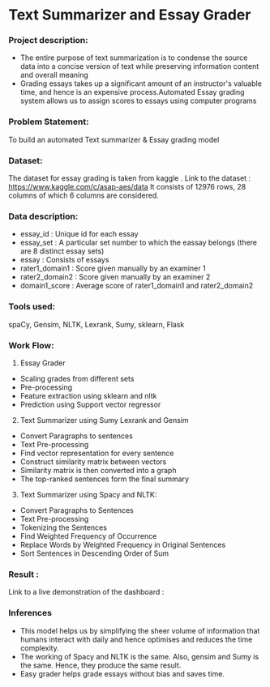 # Text Summarizer and Essay Grader
### Project description:
- The entire purpose of text summarization is to condense the source data into a concise version of text while preserving information content and overall meaning
- Grading essays takes up a significant amount of an instructor's valuable time, and hence is an expensive process.Automated Essay grading system allows us to assign scores to essays using computer programs

### Problem Statement:
To build an automated Text summarizer & Essay grading model 

### Dataset:
The dataset for essay grading is taken from kaggle . Link to the dataset : https://www.kaggle.com/c/asap-aes/data
It consists of 12976 rows, 28 columns of which 6 columns are considered.

### Data description:
- essay_id : Unique id for each essay
- essay_set : A particular set number to which the eassay belongs (there are 8 distinct essay sets)
- essay : Consists of essays
- rater1_domain1 : Score given manually by an examiner 1
- rater2_domain2 : Score given manually by an examiner 2
- domain1_score : Average score of rater1_domain1 and rater2_domain2

### Tools used:
spaCy, Gensim, NLTK, Lexrank, Sumy, sklearn, Flask

### Work Flow:
1. Essay Grader
- Scaling grades from different sets
- Pre-processing 
- Feature extraction using sklearn and nltk
- Prediction using Support vector regressor

2. Text Summarizer using Sumy Lexrank and Gensim
- Convert Paragraphs to sentences
- Text Pre-processing
- Find vector representation for every sentence
- Construct similarity matrix between vectors
- Similarity matrix is then converted into a graph
- The top-ranked sentences form the final summary

3. Text Summarizer using Spacy and NLTK:
- Convert Paragraphs to Sentences
- Text Pre-processing
- Tokenizing the Sentences
- Find Weighted Frequency of Occurrence
- Replace Words by Weighted Frequency in Original Sentences
- Sort Sentences in Descending Order of Sum

### Result :
Link to a live demonstration of the dashboard :
 
### Inferences
- This model helps us by simplifying the sheer volume of information that humans interact with daily and hence optimises and reduces the time complexity.
- The working of Spacy and NLTK is the same. Also, gensim and Sumy is the same. Hence, they produce the same result.
- Easy grader helps grade essays without bias and saves time.
